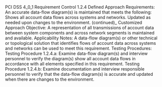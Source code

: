 PCI DSS 4_0_1 Requirement Control 1.2.4 Defined Approach Requirements: An accurate data-flow diagram(s) is maintained that meets the following: Shows all account data flows across systems and networks. Updated as needed upon changes to the environment. (continued)_ Customized Approach Objective: A representation of all transmissions of account data between system components and across network segments is maintained and available. Applicability Notes: A data-flow diagram(s) or other technical or topological solution that identifies flows of account data across systems and networks can be used to meet this requirement. Testing Procedures: Testing Procedure 1.2.4.a: Examine data-flow diagram(s) and interview personnel to verify the diagram(s) show all account data flows in accordance with all elements specified in this requirement. Testing Procedure 1.2.4.b: Examine documentation and interview responsible personnel to verify that the data-flow diagram(s) is accurate and updated when there are changes to the environment.